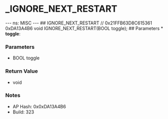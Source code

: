# _IGNORE_NEXT_RESTART

--- ns: MISC --- ## IGNORE_NEXT_RESTART  // 0x21FFB63D8C615361 0xDA13A4B6 void IGNORE_NEXT_RESTART(BOOL toggle);   ## Parameters * **toggle**:

### Parameters
* BOOL toggle

### Return Value
* void

### Notes
* AP Hash: 0x0xDA13A4B6
* Build: 323

